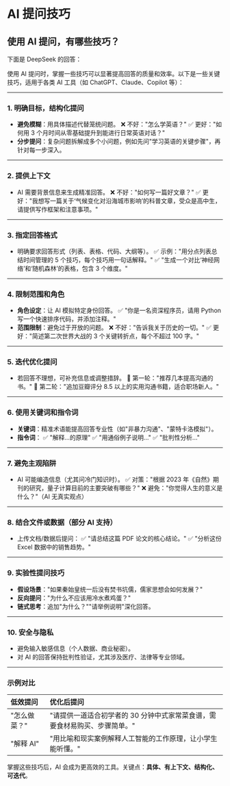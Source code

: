 # AI 提问技巧

## 使用 AI 提问，有哪些技巧？

下面是 DeepSeek 的回答：

使用 AI 提问时，掌握一些技巧可以显著提高回答的质量和效率。以下是一些关键技巧，适用于各类 AI 工具（如 ChatGPT、Claude、Copilot 等）：

------

### **1. 明确目标，结构化提问**

* **避免模糊**：用具体描述代替笼统问题。
    ❌ 不好："怎么学英语？"
    ✅ 更好："如何用 3 个月时间从零基础提升到能进行日常英语对话？"
* **分步提问**：复杂问题拆解成多个小问题，例如先问"学习英语的关键步骤"，再针对每一步深入。

------

### **2. 提供上下文**

* AI 需要背景信息来生成精准回答。
    ❌ 不好："如何写一篇好文章？"
    ✅ 更好："我想写一篇关于‘气候变化对沿海城市影响’的科普文章，受众是高中生，请提供写作框架和注意事项。"

------

### **3. 指定回答格式**

* 明确要求回答形式（列表、表格、代码、大纲等）。
    ✅ 示例："用分点列表总结时间管理的 5 个技巧，每个技巧用一句话解释。"
    ✅ "生成一个对比‘神经网络’和‘随机森林’的表格，包含 3 个维度。"

------

### **4. 限制范围和角色**

* **角色设定**：让 AI 模拟特定身份回答。
    ✅ "你是一名资深程序员，请用 Python 写一个快速排序代码，并添加注释。"
* **范围限制**：避免过于开放的问题。
    ❌ 不好："告诉我关于历史的一切。"
    ✅ 更好："简述第二次世界大战的 3 个关键转折点，每个不超过 100 字。"

------

### **5. 迭代优化提问**

* 若回答不理想，可补充信息或调整措辞。
    🔄 第一轮："推荐几本提高沟通的书。"
    🔄 第二轮："追加豆瓣评分 8.5 以上的实用沟通书籍，适合职场新人。"

------

### **6. 使用关键词和指令词**

* **关键词**：精准术语能提高回答专业性（如"非暴力沟通"、"蒙特卡洛模拟"）。
* **指令词**：
    ✅ "解释...的原理"
    ✅ "用通俗例子说明..."
    ✅ "批判性分析..."

------

### **7. 避免主观陷阱**

* AI 可能编造信息（尤其问冷门知识时）。
    ✅ 对策："根据 2023 年《自然》期刊的研究，量子计算目前的主要突破有哪些？"
    ❌ 避免："你觉得人生的意义是什么？"（AI 无真实观点）

------

### **8. 结合文件或数据（部分 AI 支持）**

* 上传文档/数据后提问：
    ✅ "请总结这篇 PDF 论文的核心结论。"
    ✅ "分析这份 Excel 数据中的销售趋势。"

------

### **9. 实验性提问技巧**

* **假设场景**："如果秦始皇统一后没有焚书坑儒，儒家思想会如何发展？"
* **反向提问**："为什么不应该用冷水煮鸡蛋？"
* **链式思考**：追加"为什么？""请举例说明"深化回答。

------

### **10. 安全与隐私**

* 避免输入敏感信息（个人数据、商业秘密）。
* 对 AI 的回答保持批判性验证，尤其涉及医疗、法律等专业领域。

------

### **示例对比**

| **低效提问** | **优化后提问**                                               |
| :----------- | :----------------------------------------------------------- |
| "怎么做菜？" | "请提供一道适合初学者的 30 分钟中式家常菜食谱，需要食材易购买、步骤简单。" |
| "解释 AI"     | "用比喻和现实案例解释人工智能的工作原理，让小学生能听懂。"   |

掌握这些技巧后，AI 会成为更高效的工具。关键点：**具体、有上下文、结构化、可迭代**。
